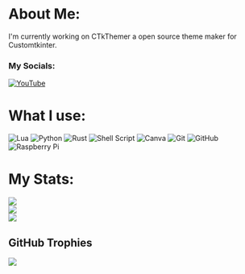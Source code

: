 # About Me:
I'm currently working on CTkThemer a open source theme maker for Customtkinter.

### My Socials:
[![YouTube](https://img.shields.io/badge/YouTube-%23FF0000.svg?logo=YouTube&logoColor=white)](https://youtube.com/@DDavid701)


# What I use:
![Lua](https://img.shields.io/badge/lua-%232C2D72.svg?style=for-the-badge&logo=lua&logoColor=white) ![Python](https://img.shields.io/badge/python-3670A0?style=for-the-badge&logo=python&logoColor=ffdd54) ![Rust](https://img.shields.io/badge/rust-%23000000.svg?style=for-the-badge&logo=rust&logoColor=white) ![Shell Script](https://img.shields.io/badge/shell_script-%23121011.svg?style=for-the-badge&logo=gnu-bash&logoColor=white) ![Canva](https://img.shields.io/badge/Canva-%2300C4CC.svg?style=for-the-badge&logo=Canva&logoColor=white) ![Git](https://img.shields.io/badge/git-%23F05033.svg?style=for-the-badge&logo=git&logoColor=white) ![GitHub](https://img.shields.io/badge/github-%23121011.svg?style=for-the-badge&logo=github&logoColor=white) ![Raspberry Pi](https://img.shields.io/badge/-RaspberryPi-C51A4A?style=for-the-badge&logo=Raspberry-Pi)

# My Stats:
![](https://github-readme-stats.vercel.app/api?username=DDavid701&theme=transparent&hide_border=true&include_all_commits=true&count_private=false)<br/>
![](https://github-readme-streak-stats.herokuapp.com/?user=DDavid701&theme=transparent&hide_border=true)<br/>
![](https://github-readme-stats.vercel.app/api/top-langs/?username=DDavid701&theme=transparent&hide_border=true&include_all_commits=true&count_private=false&layout=compact)

## GitHub Trophies
![](https://github-profile-trophy.vercel.app/?username=DDavid701&theme=tokyonight&no-frame=true&no-bg=true&margin-w=4)
